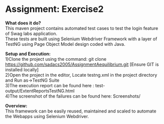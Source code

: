 # Assignment: Exercise2

**What does it do?**<br/>
This maven project contains automated test cases to test the login feature of Swag labs application.<br/>
These tests are built using Selenium Webdriver Framework with a layer of TestNG using Page Object Model design coded with Java.

**Setup and Execution:**<br/>
1)Clone the project using the command: git clone https://github.com/sadacs2005/AssignmentAequilibrium.git [Ensure GIT is installed locally]<br/>
2)Open the project in the editor, Locate testng.xml in the project directory and Run as->TestNG Suite<br/>
3)The execution report can be found here : test-output/ExtentReportsTestNG.html<br/>
4)The screenshot of the failures can be found here: Screenshots/

**Overview:**<br/>
This framework can be easily reused, maintained and scaled to automate the Webapps using Selenium Webdriver.


